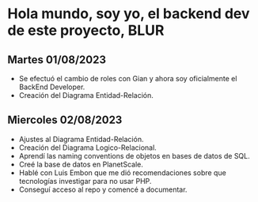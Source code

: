 # Hola mundo, soy yo, el backend dev de este proyecto, BLUR

## Martes 01/08/2023
- Se efectuó el cambio de roles con Gian y ahora soy oficialmente el BackEnd Developer.
- Creación del Diagrama Entidad-Relación.

## Miercoles 02/08/2023
- Ajustes al Diagrama Entidad-Relación.
- Creación del Diagrama Logico-Relacional.
- Aprendí las naming conventions de objetos en bases de datos de SQL.
- Creé la base de datos en PlanetScale.
- Hablé con Luis Embon que me dió recomendaciones sobre que tecnologías investigar para no usar PHP.
- Conseguí acceso al repo y comencé a documentar.

